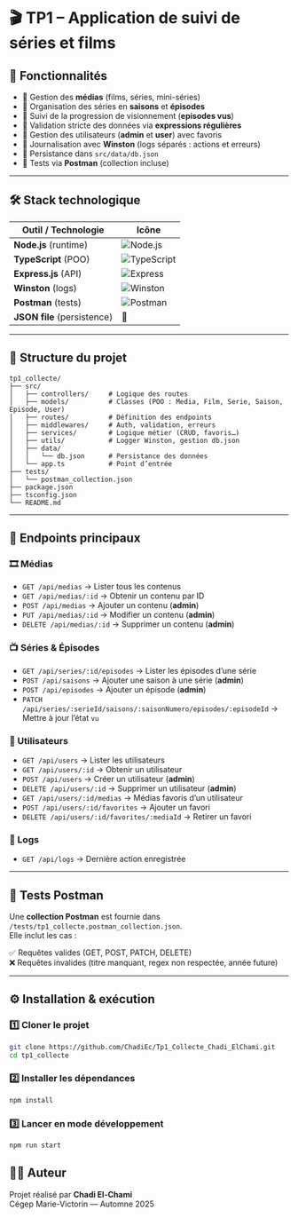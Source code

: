 # 🎬 TP1 – Application de suivi de séries et films


## 🚀 Fonctionnalités

- 📌 Gestion des **médias** (films, séries, mini-séries)  
- 📌 Organisation des séries en **saisons** et **épisodes**  
- 📌 Suivi de la progression de visionnement (**episodes vus**)  
- 📌 Validation stricte des données via **expressions régulières**  
- 📌 Gestion des utilisateurs (**admin** et **user**) avec favoris  
- 📌 Journalisation avec **Winston** (logs séparés : actions et erreurs)  
- 📌 Persistance dans `src/data/db.json`  
- 📌 Tests via **Postman** (collection incluse)  

---

## 🛠️ Stack technologique

| Outil / Technologie       | Icône |
|---------------------------|-------|
| **Node.js** (runtime)     | ![Node.js](https://img.shields.io/badge/Node.js-43853D?style=for-the-badge&logo=node.js&logoColor=white) |
| **TypeScript** (POO)      | ![TypeScript](https://img.shields.io/badge/TypeScript-007ACC?style=for-the-badge&logo=typescript&logoColor=white) |
| **Express.js** (API)      | ![Express](https://img.shields.io/badge/Express.js-000000?style=for-the-badge&logo=express&logoColor=white) |
| **Winston** (logs)        | ![Winston](https://img.shields.io/badge/Winston-FFCC00?style=for-the-badge&logo=javascript&logoColor=black) |
| **Postman** (tests)       | ![Postman](https://img.shields.io/badge/Postman-FF6C37?style=for-the-badge&logo=postman&logoColor=white) |
| **JSON file** (persistence) | 📂 |

---

## 📂 Structure du projet

```
tp1_collecte/
├── src/
│   ├── controllers/     # Logique des routes
│   ├── models/          # Classes (POO : Media, Film, Serie, Saison, Episode, User)
│   ├── routes/          # Définition des endpoints
│   ├── middlewares/     # Auth, validation, erreurs
│   ├── services/        # Logique métier (CRUD, favoris…)
│   ├── utils/           # Logger Winston, gestion db.json
│   ├── data/
│   │   └── db.json      # Persistance des données
│   └── app.ts           # Point d’entrée
├── tests/
│   └── postman_collection.json
├── package.json
├── tsconfig.json
└── README.md
```

---

## 📌 Endpoints principaux

### 🎞️ Médias
- `GET /api/medias` → Lister tous les contenus  
- `GET /api/medias/:id` → Obtenir un contenu par ID  
- `POST /api/medias` → Ajouter un contenu (**admin**)  
- `PUT /api/medias/:id` → Modifier un contenu (**admin**)  
- `DELETE /api/medias/:id` → Supprimer un contenu (**admin**)  

### 📺 Séries & Épisodes
- `GET /api/series/:id/episodes` → Lister les épisodes d’une série  
- `POST /api/saisons` → Ajouter une saison à une série (**admin**)  
- `POST /api/episodes` → Ajouter un épisode (**admin**)  
- `PATCH /api/series/:serieId/saisons/:saisonNumero/episodes/:episodeId` → Mettre à jour l’état `vu`  

### 👤 Utilisateurs
- `GET /api/users` → Lister les utilisateurs  
- `GET /api/users/:id` → Obtenir un utilisateur  
- `POST /api/users` → Créer un utilisateur (**admin**)  
- `DELETE /api/users/:id` → Supprimer un utilisateur (**admin**)  
- `GET /api/users/:id/medias` → Médias favoris d’un utilisateur  
- `POST /api/users/:id/favorites` → Ajouter un favori  
- `DELETE /api/users/:id/favorites/:mediaId` → Retirer un favori  

### 📝 Logs
- `GET /api/logs` → Dernière action enregistrée  

---

## 🧪 Tests Postman

Une **collection Postman** est fournie dans `/tests/tp1_collecte.postman_collection.json`.  
Elle inclut les cas :  

✅ Requêtes valides (GET, POST, PATCH, DELETE)  
❌ Requêtes invalides (titre manquant, regex non respectée, année future)  

---

## ⚙️ Installation & exécution

### 1️⃣ Cloner le projet
```bash
git clone https://github.com/ChadiEc/Tp1_Collecte_Chadi_ElChami.git
cd tp1_collecte
```

### 2️⃣ Installer les dépendances
```bash
npm install
```

### 3️⃣ Lancer en mode développement
```bash
npm run start

```

## 👨‍💻 Auteur

Projet réalisé par **Chadi El-Chami**  
Cégep Marie-Victorin — Automne 2025  
